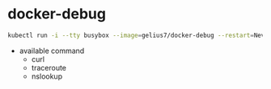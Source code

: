 # docker-debug

```bash
kubectl run -i --tty busybox --image=gelius7/docker-debug --restart=Never -- sh 
```

- available command
  - curl
  - traceroute
  - nslookup